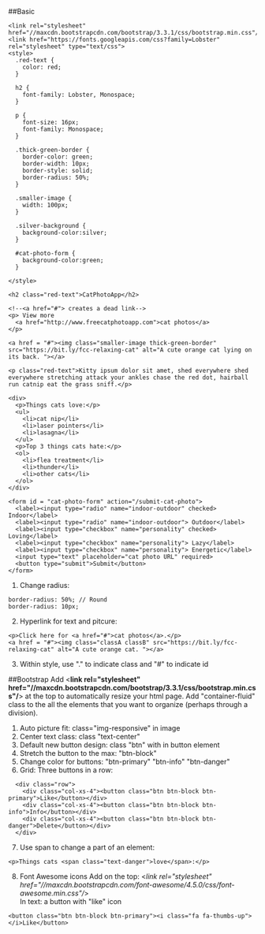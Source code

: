 ##Basic
```
<link rel="stylesheet" href="//maxcdn.bootstrapcdn.com/bootstrap/3.3.1/css/bootstrap.min.css"/>
<link href="https://fonts.googleapis.com/css?family=Lobster" rel="stylesheet" type="text/css">
<style>
  .red-text {
    color: red;
  }

  h2 {
    font-family: Lobster, Monospace;
  }

  p {
    font-size: 16px;
    font-family: Monospace;
  }

  .thick-green-border {
    border-color: green;
    border-width: 10px;
    border-style: solid;
    border-radius: 50%;
  }

  .smaller-image {
    width: 100px;
  }
  
  .silver-background {
    background-color:silver;
  }
  
  #cat-photo-form {
    background-color:green;
  }
  
</style>

<h2 class="red-text">CatPhotoApp</h2>

<!--<a href="#"> creates a dead link-->
<p> View more 
  <a href="http://www.freecatphotoapp.com">cat photos</a>
</p>

<a href = "#"><img class="smaller-image thick-green-border" src="https://bit.ly/fcc-relaxing-cat" alt="A cute orange cat lying on its back. "></a>

<p class="red-text">Kitty ipsum dolor sit amet, shed everywhere shed everywhere stretching attack your ankles chase the red dot, hairball run catnip eat the grass sniff.</p>

<div>
  <p>Things cats love:</p>
  <ul>
    <li>cat nip</li>
    <li>laser pointers</li>
    <li>lasagna</li>
  </ul>
  <p>Top 3 things cats hate:</p>
  <ol>
    <li>flea treatment</li>
    <li>thunder</li>
    <li>other cats</li>
  </ol>
</div>

<form id = "cat-photo-form" action="/submit-cat-photo">
  <label><input type="radio" name="indoor-outdoor" checked> Indoor</label>
  <label><input type="radio" name="indoor-outdoor"> Outdoor</label>
  <label><input type="checkbox" name="personality" checked> Loving</label>
  <label><input type="checkbox" name="personality"> Lazy</label>
  <label><input type="checkbox" name="personality"> Energetic</label>
  <input type="text" placeholder="cat photo URL" required>
  <button type="submit">Submit</button>
</form>

```

1. Change radius:  
```
border-radius: 50%; // Round
border-radius: 10px; 
```
2. Hyperlink for text and pitcure:  
```
<p>Click here for <a href="#">cat photos</a>.</p>   
<a href = "#"><img class="classA classB" src="https://bit.ly/fcc-relaxing-cat" alt="A cute orange cat. "></a>
```
3. Within style, use "." to indicate class and "#" to indicate id  

##Bootstrap
Add <__link rel="stylesheet" href="//maxcdn.bootstrapcdn.com/bootstrap/3.3.1/css/bootstrap.min.css"/__> at the top to automatically resize your html page. Add "container-fluid" class to the all the elements that you want to organize (perhaps through a division).  
  
1. Auto picture fit: class="img-responsive" in image  
2. Center text class: class "text-center"
3. Default new button design: class "btn" with in button element  
4. Stretch the button to the max: "btn-block"  
5. Change color for buttons: "btn-primary" "btn-info" "btn-danger"  
6. Grid: Three buttons in a row:    
```
  <div class="row">
    <div class="col-xs-4"><button class="btn btn-block btn-primary">Like</button></div>
    <div class="col-xs-4"><button class="btn btn-block btn-info">Info</button></div>
    <div class="col-xs-4"><button class="btn btn-block btn-danger">Delete</button></div>
  </div>
```
7. Use span to change a part of an element:  
```
<p>Things cats <span class="text-danger">love</span>:</p>
```
8. Font Awesome icons
Add on the top: <_link rel="stylesheet" href="//maxcdn.bootstrapcdn.com/font-awesome/4.5.0/css/font-awesome.min.css"/_>  
In text: a button with "like" icon  
```
<button class="btn btn-block btn-primary"><i class="fa fa-thumbs-up"></i>Like</button>
```
